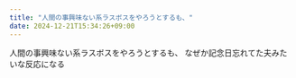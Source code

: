 ```yaml
---
title: "人間の事興味ない系ラスボスをやろうとするも、"
date: 2024-12-21T15:34:26+09:00
---
```

人間の事興味ない系ラスボスをやろうとするも、
なぜか記念日忘れてた夫みたいな反応になる

